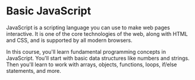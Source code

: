 # Basic JavaScript

JavaScript is a scripting language you can use to make web pages interactive. 
It is one of the core technologies of the web, along with HTML and CSS, and is supported by all modern browsers.

In this course, you'll learn fundamental programming concepts in JavaScript. 
You'll start with basic data structures like numbers and strings. Then you'll learn to work with arrays, objects, functions, loops, if/else statements, and more.
